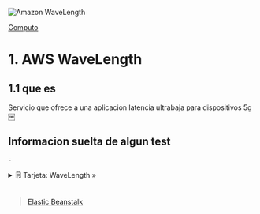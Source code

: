 ![Amazon WaveLength](../../assets/Computo/wavelength-logo.jpeg)

[Computo](../../Computo/)

# 1. AWS WaveLength

## 1.1 que es

Servicio que ofrece a una aplicacion latencia ultrabaja para dispositivos 5g
￼
## Informacion suelta de algun test

    -


<details>
<summary>🗒 Tarjeta: WaveLength »</summary>

| Definicion  |
| ---- |
| agregar algo |

</details>

<br/>

> [Elastic Beanstalk](../05-Administrador%20de%20Costos%20y%20Capacidades/beanstalk.md)

<br/>